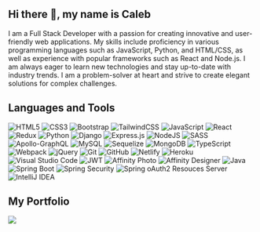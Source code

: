 ## Hi there 👋, my name is Caleb

I am a Full Stack Developer with a passion for creating innovative and user-friendly web applications. My skills include proficiency in various programming languages such as JavaScript, Python, and HTML/CSS, as well as experience with popular frameworks such as React and Node.js. I am always eager to learn new technologies and stay up-to-date with industry trends. I am a problem-solver at heart and strive to create elegant solutions for complex challenges.

## Languages and Tools

![HTML5](https://img.shields.io/badge/html5-%23E34F26.svg?style=for-the-badge&logo=html5&logoColor=white)
![CSS3](https://img.shields.io/badge/css3-%231572B6.svg?style=for-the-badge&logo=css3&logoColor=white)
![Bootstrap](https://img.shields.io/badge/bootstrap-%23563D7C.svg?style=for-the-badge&logo=bootstrap&logoColor=white)
![TailwindCSS](https://img.shields.io/badge/tailwindcss-%2338B2AC.svg?style=for-the-badge&logo=tailwind-css&logoColor=white)
![JavaScript](https://img.shields.io/badge/javascript-%23323330.svg?style=for-the-badge&logo=javascript&logoColor=%23F7DF1E)
![React](https://img.shields.io/badge/react-%2320232a.svg?style=for-the-badge&logo=react&logoColor=%2361DAFB)
![Redux](https://img.shields.io/badge/redux-%23593d88.svg?style=for-the-badge&logo=redux&logoColor=white)
![Python](https://img.shields.io/badge/python-3670A0?style=for-the-badge&logo=python&logoColor=ffdd54)
![Django](https://img.shields.io/badge/django-%23092E20.svg?style=for-the-badge&logo=django&logoColor=white)
![Express.js](https://img.shields.io/badge/express.js-%23404d59.svg?style=for-the-badge&logo=express&logoColor=%2361DAFB)
![NodeJS](https://img.shields.io/badge/node.js-6DA55F?style=for-the-badge&logo=node.js&logoColor=white)
![SASS](https://img.shields.io/badge/SASS-hotpink.svg?style=for-the-badge&logo=SASS&logoColor=white)
![Apollo-GraphQL](https://img.shields.io/badge/-ApolloGraphQL-311C87?style=for-the-badge&logo=apollo-graphql)
![MySQL](https://img.shields.io/badge/mysql-%2300f.svg?style=for-the-badge&logo=mysql&logoColor=white)
![Sequelize](https://img.shields.io/badge/Sequelize-52B0E7?style=for-the-badge&logo=Sequelize&logoColor=white)
![MongoDB](https://img.shields.io/badge/MongoDB-%234ea94b.svg?style=for-the-badge&logo=mongodb&logoColor=white)
![TypeScript](https://img.shields.io/badge/typescript-%23007ACC.svg?style=for-the-badge&logo=typescript&logoColor=white)
![Webpack](https://img.shields.io/badge/webpack-%238DD6F9.svg?style=for-the-badge&logo=webpack&logoColor=black)
![jQuery](https://img.shields.io/badge/jquery-%230769AD.svg?style=for-the-badge&logo=jquery&logoColor=white)
![Git](https://img.shields.io/badge/git-%23F05033.svg?style=for-the-badge&logo=git&logoColor=white)
![GitHub](https://img.shields.io/badge/github-%23121011.svg?style=for-the-badge&logo=github&logoColor=white)
![Netlify](https://img.shields.io/badge/netlify-%23000000.svg?style=for-the-badge&logo=netlify&logoColor=#00C7B7)
![Heroku](https://img.shields.io/badge/heroku-%23430098.svg?style=for-the-badge&logo=heroku&logoColor=white)
![Visual Studio Code](https://img.shields.io/badge/Visual%20Studio%20Code-0078d7.svg?style=for-the-badge&logo=visual-studio-code&logoColor=white)
![JWT](https://img.shields.io/badge/JWT-black?style=for-the-badge&logo=JSON%20web%20tokens)
![Affinity Photo](https://img.shields.io/badge/affinityphoto-%237E4DD2.svg?style=for-the-badge&logo=affinity-photo&logoColor=white)
![Affinity Designer](https://img.shields.io/badge/affinity%20desginer-%231B72BE.svg?style=for-the-badge&logo=affinity-designer&logoColor=white)
![Java](https://img.shields.io/badge/Java-ED8B00?style=for-the-badge&logo=openjdk&logoColor=white)
![Spring Boot](https://img.shields.io/badge/Spring%20Boot-F2F4F9?style=for-the-badge&logo=spring-boot)
![Spring Security](https://img.shields.io/badge/Spring_Security-6DB33F?style=for-the-badge&logo=Spring-Security&logoColor=white)
![Spring oAuth2 Resouces Server](https://img.shields.io/badge/Spring_OAuth2_Resources_Server-6DB33F?style=for-the-badge&logo=Spring&logoColor=white)
![IntelliJ IDEA](https://img.shields.io/badge/IntelliJ%20IDEA-000000?style=for-the-badge&logo=intellij-idea&logoColor=white)

## My Portfolio

[<img src="https://img.shields.io/badge/Portfolio-%23000000.svg?style=for-the-badge&logo=firefox&logoColor=#FF7139"/>](https://portfolio-wine-eight-87.vercel.app/)

<!-- # My Projects

#### ADMINIS | Admin App  
[GitHub](https://github.com/calebski10/admindashboard) | [Live Demo](https://imaginative-semolina-18d8c9.netlify.app)   
[<img height='150' src="assets/img/connectme.png"/>](https://morning-tundra-02449.herokuapp.com/)  
#### Dall-e | AI app   
[GitHub](https://github.com/jimenezraul/BookMe) | [Live Demo](https://desolate-chamber-34231.herokuapp.com/)   
[<img height='150' src="assets/img/bookme.png"/>](https://desolate-chamber-34231.herokuapp.com/)  
####  MAGZYNE | Admin-panel
[GitHub](https://github.com/calebski10/admin-dashboard) | [Live Demo](https://voluble-tartufo-74ebce.netlify.app)   
[<img height='150' src="assets/img/pet-store.png"/>](https://afternoon-spire-43659.herokuapp.com/)  
#### ProPet | E-commerce  
[GitHub](https://github.com/jimenezraul/pet-supplies-store) | [Live Demo](https://afternoon-spire-43659.herokuapp.com/)   
[<img height='150' src="assets/img/pet-store.png"/>](https://afternoon-spire-43659.herokuapp.com/)  
#### Digital  
[GitHub](https://github.com/calebski10/Digital) | [Live Demo](https://zenithhubdigital.netlify.app)   
[<img height='150' src="assets/img/main.png"/>](https://ims-inventory-s.herokuapp.com/)  
#### SHOPS | Admin panel  
[GitHub](https://github.com/calebski10/admin-panel) | [Live Demo](https://zenithhubadmin.netlify.app)   
[<img height='150' src="assets/img/blog.png"/>](https://illustrious-sprite-a61321.netlify.app/)  
#### Car Rental  
[GitHub](https://github.com/calebski10/Car-rental) | [Live Demo]()   
[<img height='150' src="assets/img/coinhiz.jpg"/>](https://jimenezraul.github.io/coinhiz/)
####Hospital Scheduling App   
[GitHub](https://github.com/calebski10/hospital) | [Live Demo](https://superlative-dodol-a0198d.netlify.app)   
[<img height='150' src="assets/img/barberapp.png"/>](https://limitless-spire-83509.herokuapp.com/)

 ## My NPM Packages

[<img width="40" height="40" src="https://raw.githubusercontent.com/devicons/devicon/master/icons/npm/npm-original-wordmark.svg"/>](https://www.npmjs.com/~jimenezraul)

[Auto-Hide-Hook](https://www.npmjs.com/package/auto-hide-hook) ![npm](https://img.shields.io/npm/dw/auto-hide-hook)   
[uFetch-Hook](https://www.npmjs.com/package/ufetch-hook) ![npm](https://img.shields.io/npm/dw/ufetch-hook)     
[IndexedDBPromise](https://www.npmjs.com/package/indexeddbpromise) ![npm](https://img.shields.io/npm/dw/indexeddbpromise)  
[Auth](https://www.npmjs.com/package/@jimenezraul/auth) ![npm](https://img.shields.io/npm/dw/@jimenezraul/auth)   
[Form Validation](https://www.npmjs.com/package/@jimenezraul/form-validation) ![npm](https://img.shields.io/npm/dw/@jimenezraul/form-validation)   
[Setmore-SDK](https://www.npmjs.com/package/setmore-sdk) ![npm](https://img.shields.io/npm/dw/setmore-sdk)

## ContactMe

[<img src="https://img.shields.io/badge/LinkedIn-blue?style=for-the-badge&logo=linkedin&logoColor=white"/>](https://www.linkedin.com/in/raul-jimenez-778b2a196/)
[<img src="https://img.shields.io/badge/github-brown?style=for-the-badge&logo=github&logoColor=white"/>](https://github.com/jimenezraul)
[<img src="https://img.shields.io/badge/Gmail-red?style=for-the-badge&logo=gmail&logoColor=white"/>](mailto:jimenezraul1981@gmail.com)

 ## Certifications

[<img height='155' src="assets/img/bootcamp.png"/>](https://badgr.com/public/assertions/H25wO7OQR0GZrar8Uwsybw)   
[<img height='150' src="assets/img/UC-4afac34e-7da6-4ba1-a3bb-a7f6e5c21f6f.jpeg"/>](https://www.udemy.com/certificate/UC-4afac34e-7da6-4ba1-a3bb-a7f6e5c21f6f/)   
[<img height='150' src="assets/img/java.png"/>](https://www.udemy.com/certificate/UC-e984cf59-d576-431e-b041-043321acc3e1/)   
[<img height='150' src="assets/img/pcep-30-01-pcep-certified-entry-level-python-programmer.png"/>](https://www.credly.com/badges/7a168258-69af-453b-b9b2-6c4da247ff4d/public_url)
[<img height='150' src="assets/img/pcap-31-03-pcap-certified-associate-in-python-programming.png"/>](https://www.credly.com/badges/6c67f5dd-8222-4e99-a80c-668e9d845594/public_url)*/  


## Stats

![Raul J.'s GitHub stats](https://github-readme-stats.vercel.app/api?username=jimenezraul&show_icons=true&theme=radical)

[![GitHub Streak](https://github-readme-streak-stats.herokuapp.com?user=jimenezraul&theme=dark&date_format=M%20j%5B%2C%20Y%5D)](https://git.io/streak-stats)

[![Top Langs](https://github-readme-stats.vercel.app/api/top-langs/?username=jimenezraul&layout=compact&theme=dracula&langs_count=20)](https://github.com/anuraghazra/github-readme-stats) -->
